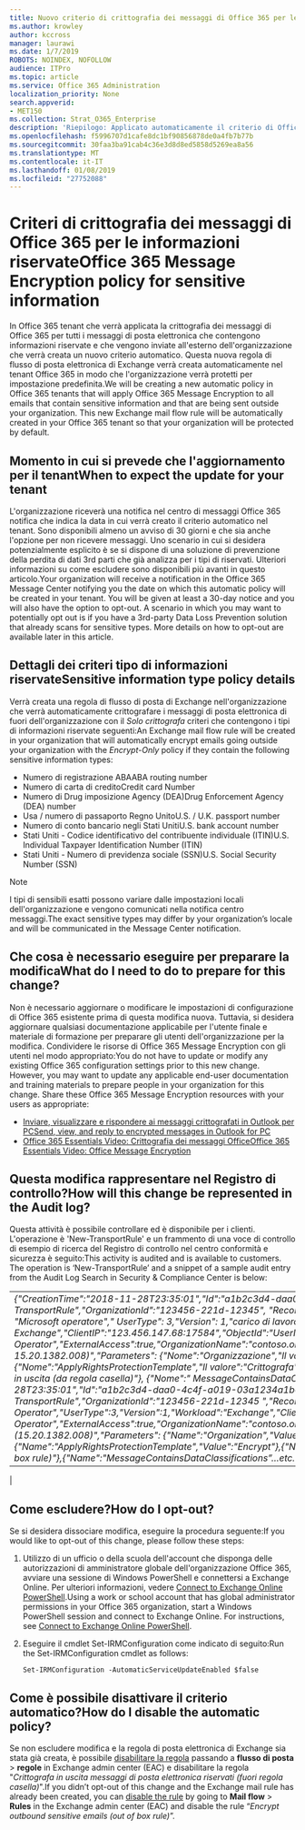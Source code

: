 ```yaml
---
title: Nuovo criterio di crittografia dei messaggi di Office 365 per le informazioni riservate
ms.author: krowley
author: kccross
manager: laurawi
ms.date: 1/7/2019
ROBOTS: NOINDEX, NOFOLLOW
audience: ITPro
ms.topic: article
ms.service: Office 365 Administration
localization_priority: None
search.appverid:
- MET150
ms.collection: Strat_O365_Enterprise
description: 'Riepilogo: Applicato automaticamente il criterio di Office 365 Message Encryption per la distribuzione ai tenant tutti i tipi di informazioni riservate.'
ms.openlocfilehash: f5996707d1cafe8dc1bf90856878de0a4fb7b77b
ms.sourcegitcommit: 30faa3ba91cab4c36e3d8d8ed5858d5269ea8a56
ms.translationtype: MT
ms.contentlocale: it-IT
ms.lasthandoff: 01/08/2019
ms.locfileid: "27752088"
---
```

# <a name="office-365-message-encryption-policy-for-sensitive-information"></a><span data-ttu-id="2b260-103">Criteri di crittografia dei messaggi di Office 365 per le informazioni riservate</span><span class="sxs-lookup"><span data-stu-id="2b260-103">Office 365 Message Encryption policy for sensitive information</span></span>

<span data-ttu-id="2b260-p101">In Office 365 tenant che verrà applicata la crittografia dei messaggi di Office 365 per tutti i messaggi di posta elettronica che contengono informazioni riservate e che vengono inviate all'esterno dell'organizzazione che verrà creata un nuovo criterio automatico. Questa nuova regola di flusso di posta elettronica di Exchange verrà creata automaticamente nel tenant Office 365 in modo che l'organizzazione verrà protetti per impostazione predefinita.</span><span class="sxs-lookup"><span data-stu-id="2b260-p101">We will be creating a new automatic policy in Office 365 tenants that will apply Office 365 Message Encryption to all emails that contain sensitive information and that are being sent outside your organization. This new Exchange mail flow rule will be automatically created in your Office 365 tenant so that your organization will be protected by default.</span></span>

## <a name="when-to-expect-the-update-for-your-tenant"></a><span data-ttu-id="2b260-106">Momento in cui si prevede che l'aggiornamento per il tenant</span><span class="sxs-lookup"><span data-stu-id="2b260-106">When to expect the update for your tenant</span></span>

<span data-ttu-id="2b260-p102">L'organizzazione riceverà una notifica nel centro di messaggi Office 365 notifica che indica la data in cui verrà creato il criterio automatico nel tenant. Sono disponibili almeno un avviso di 30 giorni e che sia anche l'opzione per non ricevere messaggi. Uno scenario in cui si desidera potenzialmente esplicito è se si dispone di una soluzione di prevenzione della perdita di dati 3rd parti che già analizza per i tipi di riservati. Ulteriori informazioni su come escludere sono disponibili più avanti in questo articolo.</span><span class="sxs-lookup"><span data-stu-id="2b260-p102">Your organization will receive a notification in the Office 365 Message Center notifying you the date on which this automatic policy will be created in your tenant. You will be given at least a 30-day notice and you will also have the option to opt-out. A scenario in which you may want to potentially opt out is if you have a 3rd-party Data Loss Prevention solution that already scans for sensitive types. More details on how to opt-out are available later in this article.</span></span>

## <a name="sensitive-information-type-policy-details"></a><span data-ttu-id="2b260-110">Dettagli dei criteri tipo di informazioni riservate</span><span class="sxs-lookup"><span data-stu-id="2b260-110">Sensitive information type policy details</span></span>

<span data-ttu-id="2b260-111">Verrà creata una regola di flusso di posta di Exchange nell'organizzazione che verrà automaticamente crittografare i messaggi di posta elettronica di fuori dell'organizzazione con il *Solo crittografa* criteri che contengono i tipi di informazioni riservate seguenti:</span><span class="sxs-lookup"><span data-stu-id="2b260-111">An Exchange mail flow rule will be created in your organization that will automatically encrypt emails going outside your organization with the *Encrypt-Only* policy if they contain the following sensitive information types:</span></span>

- <span data-ttu-id="2b260-112">Numero di registrazione ABA</span><span class="sxs-lookup"><span data-stu-id="2b260-112">ABA routing number</span></span>
- <span data-ttu-id="2b260-113">Numero di carta di credito</span><span class="sxs-lookup"><span data-stu-id="2b260-113">Credit card Number</span></span>
- <span data-ttu-id="2b260-114">Numero di Drug imposizione Agency (DEA)</span><span class="sxs-lookup"><span data-stu-id="2b260-114">Drug Enforcement Agency (DEA) number</span></span>
- <span data-ttu-id="2b260-p103">Usa / numero di passaporto Regno Unito</span><span class="sxs-lookup"><span data-stu-id="2b260-p103">U.S. / U.K. passport number</span></span>
- <span data-ttu-id="2b260-117">Numero di conto bancario negli Stati Uniti</span><span class="sxs-lookup"><span data-stu-id="2b260-117">U.S. bank account number</span></span>
- <span data-ttu-id="2b260-118">Stati Uniti - Codice identificativo del contribuente individuale (ITIN)</span><span class="sxs-lookup"><span data-stu-id="2b260-118">U.S. Individual Taxpayer Identification Number (ITIN)</span></span>
- <span data-ttu-id="2b260-119">Stati Uniti - Numero di previdenza sociale (SSN)</span><span class="sxs-lookup"><span data-stu-id="2b260-119">U.S. Social Security Number (SSN)</span></span>

> [!Note]
> <span data-ttu-id="2b260-120">I tipi di sensibili esatti possono variare dalle impostazioni locali dell'organizzazione e vengono comunicati nella notifica centro messaggi.</span><span class="sxs-lookup"><span data-stu-id="2b260-120">The exact sensitive types may differ by your organization’s locale and will be communicated in the Message Center notification.</span></span>

## <a name="what-do-i-need-to-do-to-prepare-for-this-change"></a><span data-ttu-id="2b260-121">Che cosa è necessario eseguire per preparare la modifica</span><span class="sxs-lookup"><span data-stu-id="2b260-121">What do I need to do to prepare for this change?</span></span>

<span data-ttu-id="2b260-p104">Non è necessario aggiornare o modificare le impostazioni di configurazione di Office 365 esistente prima di questa modifica nuova. Tuttavia, si desidera aggiornare qualsiasi documentazione applicabile per l'utente finale e materiale di formazione per preparare gli utenti dell'organizzazione per la modifica. Condividere le risorse di Office 365 Message Encryption con gli utenti nel modo appropriato:</span><span class="sxs-lookup"><span data-stu-id="2b260-p104">You do not have to update or modify any existing Office 365 configuration settings prior to this new change. However, you may want to update any applicable end-user documentation and training materials to prepare people in your organization for this change. Share these Office 365 Message Encryption resources with your users as appropriate:</span></span>

- [<span data-ttu-id="2b260-125">Inviare, visualizzare e rispondere ai messaggi crittografati in Outlook per PC</span><span class="sxs-lookup"><span data-stu-id="2b260-125">Send, view, and reply to encrypted messages in Outlook for PC</span></span>](https://support.office.com/article/send-view-and-reply-to-encrypted-messages-in-outlook-for-pc-eaa43495-9bbb-4fca-922a-df90dee51980)
- [<span data-ttu-id="2b260-126">Office 365 Essentials Video: Crittografia dei messaggi Office</span><span class="sxs-lookup"><span data-stu-id="2b260-126">Office 365 Essentials Video: Office Message Encryption</span></span>](https://youtu.be/CQR0cG_iEUc)

## <a name="how-will-this-change-be-represented-in-the-audit-log"></a><span data-ttu-id="2b260-127">Questa modifica rappresentare nel Registro di controllo?</span><span class="sxs-lookup"><span data-stu-id="2b260-127">How will this change be represented in the Audit log?</span></span>

<span data-ttu-id="2b260-p105">Questa attività è possibile controllare ed è disponibile per i clienti.  L'operazione è 'New-TransportRule' e un frammento di una voce di controllo di esempio di ricerca del Registro di controllo nel centro conformità e sicurezza è seguito:</span><span class="sxs-lookup"><span data-stu-id="2b260-p105">This activity is audited and is available to customers.  The operation is ‘New-TransportRule’ and a snippet of a sample audit entry from the Audit Log Search in Security & Compliance Center is below:</span></span>

|     |
| --- |
| <span data-ttu-id="2b260-130">*{"CreationTime":"2018-11-28T23:35:01","Id":"a1b2c3d4-daa0-4c4f-a019-03a1234a1b0c","Operation":"New-TransportRule","OrganizationId":"123456-221d-12345", "RecordType": 1, "ResultStatus": "True", "UserKey specificato": "Microsoft operatore"," UserType": 3,"Version": 1,"carico di lavoro":"Di Exchange","ClientIP":"123.456.147.68:17584","ObjectId":"UserId "," ":"Microsoft Operator","ExternalAccess":true,"OrganizationName":"contoso.onmicrosoft.com","OriginatingServer":"CY4PR13MBXXXX ( 15.20.1382.008)","Parameters": {"Nome":"Organizzazione","Il valore":" g 123456 221-12346"{"Nome":"ApplyRightsProtectionTemplate","Il valore":"Crittografa"}, {"Nome":"Name","Il valore":"Crittografare pubblicità riservati in uscita (da regola casella)"}, {"Nome":" MessageContainsDataClassifications"... e così via.*</span><span class="sxs-lookup"><span data-stu-id="2b260-130">*{"CreationTime":"2018-11-28T23:35:01","Id":"a1b2c3d4-daa0-4c4f-a019-03a1234a1b0c","Operation":"New-TransportRule","OrganizationId":"123456-221d-12345 ","RecordType":1,"ResultStatus":"True","UserKey":"Microsoft Operator","UserType":3,"Version":1,"Workload":"Exchange","ClientIP":"123.456.147.68:17584","ObjectId":"","UserId":"Microsoft Operator","ExternalAccess":true,"OrganizationName":"contoso.onmicrosoft.com","OriginatingServer":"CY4PR13MBXXXX (15.20.1382.008)","Parameters": {"Name":"Organization","Value":"123456-221d-12346"{"Name":"ApplyRightsProtectionTemplate","Value":"Encrypt"},{"Name":"Name","Value":"Encrypt outbound sensitive emails (out of box rule)"},{"Name":"MessageContainsDataClassifications”…etc.*</span></span>
 |

## <a name="how-do-i-opt-out"></a><span data-ttu-id="2b260-131">Come escludere?</span><span class="sxs-lookup"><span data-stu-id="2b260-131">How do I opt-out?</span></span>

<span data-ttu-id="2b260-132">Se si desidera dissociare modifica, eseguire la procedura seguente:</span><span class="sxs-lookup"><span data-stu-id="2b260-132">If you would like to opt-out of this change, please follow these steps:</span></span>

1. <span data-ttu-id="2b260-p106">Utilizzo di un ufficio o della scuola dell'account che disponga delle autorizzazioni di amministratore globale dell'organizzazione Office 365, avviare una sessione di Windows PowerShell e connettersi a Exchange Online. Per ulteriori informazioni, vedere [Connect to Exchange Online PowerShell](https://aka.ms/exopowershell).</span><span class="sxs-lookup"><span data-stu-id="2b260-p106">Using a work or school account that has global administrator permissions in your Office 365 organization, start a Windows PowerShell session and connect to Exchange Online. For instructions, see [Connect to Exchange Online PowerShell](https://aka.ms/exopowershell).</span></span>
2. <span data-ttu-id="2b260-135">Eseguire il cmdlet Set-IRMConfiguration come indicato di seguito:</span><span class="sxs-lookup"><span data-stu-id="2b260-135">Run the Set-IRMConfiguration cmdlet as follows:</span></span>

   ```
   Set-IRMConfiguration -AutomaticServiceUpdateEnabled $false
   ```

## <a name="how-do-i-disable-the-automatic-policy"></a><span data-ttu-id="2b260-136">Come è possibile disattivare il criterio automatico?</span><span class="sxs-lookup"><span data-stu-id="2b260-136">How do I disable the automatic policy?</span></span>

<span data-ttu-id="2b260-137">Se non escludere modifica e la regola di posta elettronica di Exchange sia stata già creata, è possibile [disabilitare la regola](https://docs.microsoft.com/exchange/security-and-compliance/mail-flow-rules/manage-mail-flow-rules#enable-or-disable-a-mail-flow-rule) passando a **flusso di posta** > **regole** in Exchange admin center (EAC) e disabilitare la regola "*Crittografa in uscita messaggi di posta elettronica riservati (fuori regola casella)*".</span><span class="sxs-lookup"><span data-stu-id="2b260-137">If you didn’t opt-out of this change and the Exchange mail rule has already been created, you can [disable the rule](https://docs.microsoft.com/exchange/security-and-compliance/mail-flow-rules/manage-mail-flow-rules#enable-or-disable-a-mail-flow-rule) by going to **Mail flow** > **Rules** in the Exchange admin center (EAC) and disable the rule “*Encrypt outbound sensitive emails (out of box rule)*”.</span></span>
